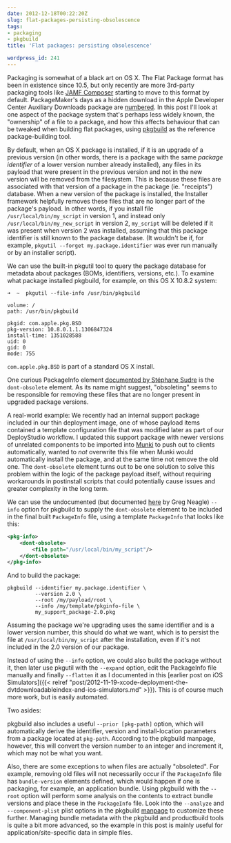 ```yaml
---
date: 2012-12-18T00:22:20Z
slug: flat-packages-persisting-obsolescence
tags:
- packaging
- pkgbuild
title: 'Flat packages: persisting obsolescence'

wordpress_id: 241
---
```


<!-- [![pkg_256](images/2012/12/pkg_256.png)](http://macops.ca/flat-packages-persisting-obsolescence/pkg_256/) -->

Packaging is somewhat of a black art on OS X. The Flat Package format has been in existence since 10.5, but only recently are more 3rd-party packaging tools like [JAMF Composer](http://www.jamfsoftware.com/products/composer) starting to move to this format by default. PackageMaker's days as a hidden download in the Apple Developer Center Auxiliary Downloads package are [numbered](https://developer.apple.com/library/mac/#documentation/developertools/conceptual/PackageMakerUserGuide/RevisionHistory.html#//apple_ref/doc/uid/TP40005371-CH999-SW1). In this post I'll look at one aspect of the package system that's perhaps less widely known, the "ownership" of a file to a package, and how this affects behaviour that can be tweaked when building flat packages, using [pkgbuild](https://developer.apple.com/library/mac/#documentation/Darwin/Reference/ManPages/man1/pkgbuild.1.html) as the reference package-building tool.

<!--more-->

By default, when an OS X package is installed, if it is an upgrade of a previous version (in other words, there is a package with the same _package identifier_ of a lower version number already installed), any files in its payload that were present in the previous version and not in the new version will be removed from the filesystem. This is because these files are associated with that version of a package in the package (ie. "receipts") database. When a new version of the package is installed, the Installer framework helpfully removes these files that are no longer part of the package's payload. In other words, if you install file `/usr/local/bin/my_script` in version 1, and instead only `/usr/local/bin/my_new_script` in version 2, `my_script` will be deleted if it was present when version 2 was installed, assuming that this package identifier is still known to the package database. (It wouldn't be if, for example, `pkgutil --forget my.package.identifier` was ever run manually or by an installer script).

We can use the built-in pkgutil tool to query the package database for metadata about packages (BOMs, identifiers, versions, etc.). To examine what package installed pkgbuild, for example, on this OS X 10.8.2 system:

```
➜  ~  pkgutil --file-info /usr/bin/pkgbuild

volume: /
path: /usr/bin/pkgbuild

pkgid: com.apple.pkg.BSD
pkg-version: 10.8.0.1.1.1306847324
install-time: 1351028588
uid: 0
gid: 0
mode: 755
```

`com.apple.pkg.BSD` is part of a standard OS X install.

One curious PackageInfo element [documented by Stéphane Sudre](http://s.sudre.free.fr/Stuff/Ivanhoe/FLAT.html) is the `dont-obsolete` element. As its name might suggest, "obsoleting" seems to be responsible for removing these files that are no longer present in upgraded package versions.

A real-world example: We recently had an internal support package included in our thin deployment image, one of whose payload items contained a template configuration file that was modified later as part of our DeployStudio workflow. I updated this support package with newer versions of unrelated components to be imported into [Munki](https://github.com/munki/munki) to push out to clients automatically, wanted to _not_ overwrite this file when Munki would automatically install the package, and at the same time not remove the old one. The `dont-obsolete` element turns out to be one solution to solve this problem within the logic of the package payload itself, without requiring workarounds in postinstall scripts that could potentially cause issues and greater complexity in the long term.

We can use the undocumented (but documented [here](http://managingosx.wordpress.com/2012/07/05/stupid-tricks-with-pkgbuild) by Greg Neagle) `--info` option for pkgbuild to supply the `dont-obsolete` element to be included in the final built `PackageInfo` file, using a template `PackageInfo` that looks like this:

```xml
<pkg-info>
    <dont-obsolete>
        <file path="/usr/local/bin/my_script"/>
    </dont-obsolete>
</pkg-info>
```

And to build the package:

```
pkgbuild --identifier my.package.identifier \
         --version 2.0 \
         --root /my/payload/root \
         --info /my/template/pkginfo-file \
         my_support_package-2.0.pkg
```

Assuming the package we're upgrading uses the same identifier and is a lower version number, this should do what we want, which is to persist the file at `/usr/local/bin/my_script` after the installation, even if it's not included in the 2.0 version of our package.

Instead of using the `--info` option, we could also build the package without it, then later use pkgutil with the `--expand` option, edit the PackageInfo file manually and finally `--flatten` it as I documented in this [earlier post on iOS Simulators]({{< relref "post/2012-11-19-xcode-deployment-the-dvtdownloadableindex-and-ios-simulators.md" >}}). This is of course much more work, but is easily automated.

Two asides:

pkgbuild also includes a useful `--prior [pkg-path]` option, which will automatically derive the identifier, version and install-location parameters from a package located at `pkg-path`. According to the pkgbuild manpage, however, this will convert the version number to an integer and increment it, which may not be what you want.

Also, there are some exceptions to when files are actually "obsoleted". For example, removing old files will not necessarily occur if the `PackageInfo` file has `bundle-version` elements defined, which would happen if one is packaging, for example, an application bundle. Using pkgbuild with the `--root` option will perform some analysis on the contents to extract bundle versions and place these in the `PackageInfo` file. Look into the `--analyze` and `--component-plist` plist options in the pkgbuild [manpage](https://developer.apple.com/library/mac/#documentation/Darwin/Reference/ManPages/man1/pkgbuild.1.html) to customize these further. Managing bundle metadata with the pkgbuild and productbuild tools is quite a bit more advanced, so the example in this post is mainly useful for application/site-specific data in simple files.
